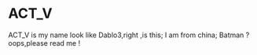 # ACT_V
ACT_V is my name look like Dablo3,right ,is this;
I am from china;
Batman ?
oops,please read me !
